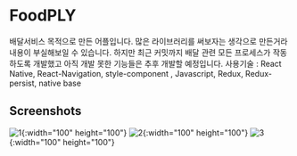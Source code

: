 # FoodPLY 
배달서비스 목적으로 만든 어플입니다. 많은 라이브러리를 써보자는 생각으로 만든거라 내용이 부실해보일 수 있습니다. 하지만 최근 커밋까지 배달 관련 모든 프로세스가 작동하도록 개발했고 아직 개발 못한 기능들은 추후 개발할 예정입니다. 
 사용기술 : React Native, React-Navigation, style-component , Javascript, Redux, Redux-persist, native base
 
 Screenshots
 -----------

![1](https://user-images.githubusercontent.com/14154588/78143384-2935c800-7469-11ea-8b6c-6329dea5e492.PNG){:width="100" height="100"}
![2](https://user-images.githubusercontent.com/14154588/78143799-b24cff00-7469-11ea-8aa7-ad2de9c06874.PNG){:width="100" height="100"}
![3](https://user-images.githubusercontent.com/14154588/78143825-b9740d00-7469-11ea-9a0a-e4345d30e243.PNG){:width="100" height="100"}

